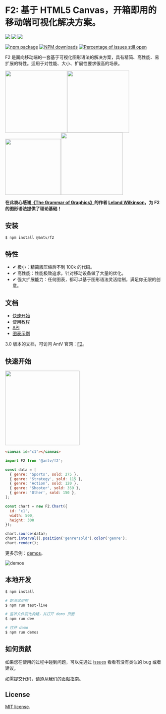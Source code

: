 # F2: 基于 HTML5 Canvas，开箱即用的移动端可视化解决方案。

[![](https://img.shields.io/travis/antvis/f2.svg)](https://travis-ci.org/antvis/f2)
![](https://img.shields.io/badge/language-javascript-red.svg)
![](https://img.shields.io/badge/license-MIT-000000.svg)

[![npm package](https://img.shields.io/npm/v/@antv/f2.svg)](https://www.npmjs.com/package/@antv/f2)
[![NPM downloads](http://img.shields.io/npm/dm/@antv/f2.svg)](https://npmjs.org/package/@antv/f2)
[![Percentage of issues still open](http://isitmaintained.com/badge/open/antvis/f2.svg)](http://isitmaintained.com/project/antvis/f2 "Percentage of issues still open")

F2 是面向移动端的一套基于可视化图形语法的解决方案，具有精简、高性能、易扩展的特性。适用于对性能、大小、扩展性要求很高的场景。

<img src="https://gw.alipayobjects.com/zos/rmsportal/JrymDHcnHRIgSDglEYNY.gif" width="200"><img src="https://gw.alipayobjects.com/zos/rmsportal/aqUteypLffbwVhjKwtZe.gif" width="200"><img src="https://gw.alipayobjects.com/zos/rmsportal/FkXzykmbYhPDqDpouJsg.gif" width="180"><img src="https://gw.alipayobjects.com/zos/rmsportal/ntPqElbzargYvMnJcxVX.gif" width="200">

**在此衷心感谢[《The Grammar of Graphics》](https://www.cs.uic.edu/~wilkinson/TheGrammarOfGraphics/GOG.html)的作者 [Leland Wilkinson](https://en.wikipedia.org/wiki/Leland_Wilkinson)，为 F2 的图形语法提供了理论基础！**


## 安装

```bash
$ npm install @antv/f2
```

## 特性
- ✔︎ 极小：精简版压缩后不到 100k 的代码。
- ✔︎ 高性能：性能极致追求，针对移动设备做了大量的优化。
- ✔︎ 强大扩展能力：任何图表，都可以基于图形语法灵活绘制，满足你无限的创意。

## 文档

- [快速开始](./docs/getting-started/README.md)
- [使用教程](./docs/chart-concept/README.md)
- [API](./docs/api/README.md)
- [图表示例](./demos)

3.0 版本的文档，可访问 AntV 官网：[F2](https://antv.alipay.com/zh-cn/f2/3.x/index.html)。

## 快速开始

<img src="https://gw.alipayobjects.com/zos/rmsportal/QTqjaZLcsrmDFywWRfHv.png" style="width: 240px;">

```html
<canvas id="c1"></canvas>
```

```js
import F2 from '@antv/f2';

const data = [ 
  { genre: 'Sports', sold: 275 },
  { genre: 'Strategy', sold: 115 },
  { genre: 'Action', sold: 120 },
  { genre: 'Shooter', sold: 350 },
  { genre: 'Other', sold: 150 },
];

const chart = new F2.Chart({
  id: 'c1',
  width: 500,
  height: 300  
});

chart.source(data);
chart.interval().position('genre*sold').color('genre');
chart.render();
```

更多示例：[demos](./demos)。

![demos](https://gw.alipayobjects.com/zos/rmsportal/RDCaavVwfzwoVTynJuNR.png)

## 本地开发

```bash
$ npm install

# 跑测试用例
$ npm run test-live

# 监听文件变化构建，并打开 demo 页面
$ npm run dev

# 打开 demo
$ npm run demos
```

## 如何贡献

如果您在使用的过程中碰到问题，可以先通过 [issues](https://github.com/antvis/f2/issues) 看看有没有类似的 bug 或者建议。

如需提交代码，请遵从我们的[贡献指南](https://github.com/antvis/f2/blob/master/CONTRIBUTING.md)。

## License

[MIT license](./LICENSE).
